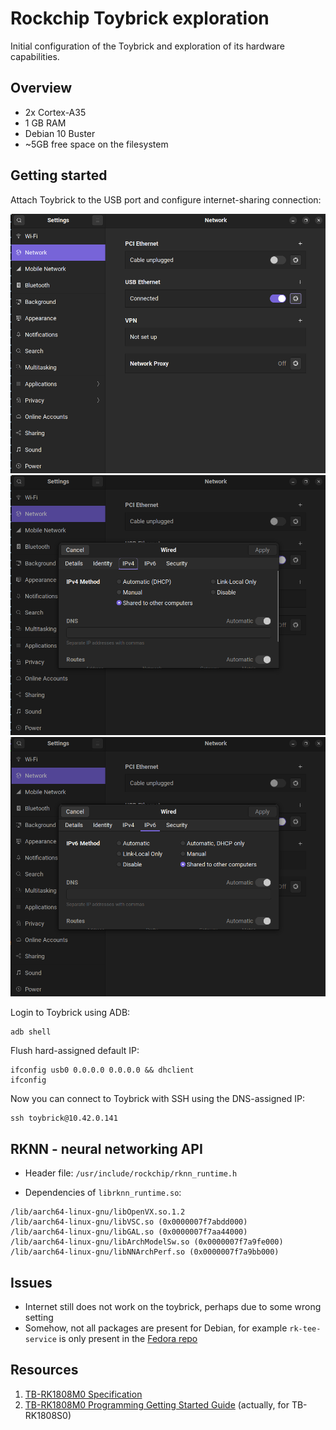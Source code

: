 # Rockchip Toybrick exploration

Initial configuration of the Toybrick and exploration of its hardware capabilities.

## Overview

* 2x Cortex-A35
* 1 GB RAM 
* Debian 10 Buster
* ~5GB free space on the filesystem 

## Getting started

Attach Toybrick to the USB port and configure internet-sharing connection:

<img src="screenshot1.png"><img src="screenshot2.png"><img src="screenshot3.png">

Login to Toybrick using ADB:

```
adb shell
```

Flush hard-assigned default IP:

```
ifconfig usb0 0.0.0.0 0.0.0.0 && dhclient
ifconfig
```

Now you can connect to Toybrick with SSH using the DNS-assigned IP:

```
ssh toybrick@10.42.0.141
```

## RKNN - neural networking API

* Header file: `/usr/include/rockchip/rknn_runtime.h`

* Dependencies of `librknn_runtime.so`:

```
/lib/aarch64-linux-gnu/libOpenVX.so.1.2
/lib/aarch64-linux-gnu/libVSC.so (0x0000007f7abdd000)
/lib/aarch64-linux-gnu/libGAL.so (0x0000007f7aa44000)
/lib/aarch64-linux-gnu/libArchModelSw.so (0x0000007f7a9fe000)
/lib/aarch64-linux-gnu/libNNArchPerf.so (0x0000007f7a9bb000)
```

## Issues

* Internet still does not work on the toybrick, perhaps due to some wrong setting
* Somehow, not all packages are present for Debian, for example `rk-tee-service` is only present in the [Fedora repo](https://repo.rock-chips.com/fedora/rk1808/aarch64/)

## Resources

1. [TB-RK1808M0 Specification](https://t.rock-chips.com/en/wiki.php?filename=Board_Guide/TB-RK1808M0)
2. [TB-RK1808M0 Programming Getting Started Guide](https://t.rock-chips.com/en/wiki.php?filename=Board_Guide/TB-RK1808S0) (actually, for TB-RK1808S0)

